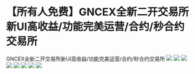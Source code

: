 # 【所有人免费】GNCEX全新二开交易所新UI高收益/功能完美运营/合约/秒合约交易所

GNCEX全新二开交易所新UI高收益/功能完美运营/合约/秒合约交易所
[![](https://wukongymw.com/wp-content/uploads/2023/01/1672583541-c49291c895cd80e.jpg)](https://wukongymw.com/wp-content/uploads/2023/01/1672583541-c49291c895cd80e.jpg)
[![](https://wukongymw.com/wp-content/uploads/2023/01/1672583539-7ab4a7151b8a158.jpg)](https://wukongymw.com/wp-content/uploads/2023/01/1672583539-7ab4a7151b8a158.jpg)
[![](https://wukongymw.com/wp-content/uploads/2023/01/1672583538-4124ff8cc9c4926.jpg)](https://wukongymw.com/wp-content/uploads/2023/01/1672583538-4124ff8cc9c4926.jpg)
[![](https://wukongymw.com/wp-content/uploads/2023/01/1672583536-0c91259467462ab.jpg)](https://wukongymw.com/wp-content/uploads/2023/01/1672583536-0c91259467462ab.jpg)
[![](https://wukongymw.com/wp-content/uploads/2023/01/1672583535-cae1cd88683705e.jpg)](https://wukongymw.com/wp-content/uploads/2023/01/1672583535-cae1cd88683705e.jpg)
[![](https://wukongymw.com/wp-content/uploads/2023/01/1672583534-b839d72aec86717.jpg)](https://wukongymw.com/wp-content/uploads/2023/01/1672583534-b839d72aec86717.jpg)
[![](https://wukongymw.com/wp-content/uploads/2023/01/1672583533-0fd9b802f596e11.jpg)](https://wukongymw.com/wp-content/uploads/2023/01/1672583533-0fd9b802f596e11.jpg)
[![](https://wukongymw.com/wp-content/uploads/2023/01/1672583531-2690777714a7f1c.jpg)](https://wukongymw.com/wp-content/uploads/2023/01/1672583531-2690777714a7f1c.jpg)